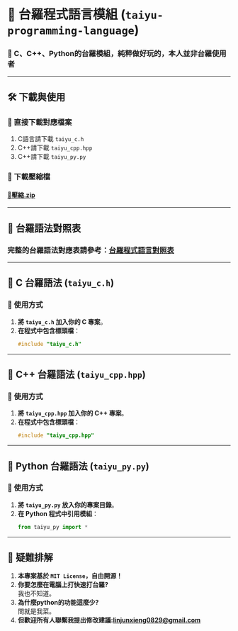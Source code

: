 # 📜 台羅程式語言模組 (`taiyu-programming-language`)
### 🚀 C、C++、Python的台羅模組，純粹做好玩的，本人並非台羅使用者

---

## 🛠️ **下載與使用**
### **🔹 直接下載對應檔案**
1. C語言請下載 `taiyu_c.h` 
2. C++請下載 `taiyu_cpp.hpp` 
3. C++請下載 `taiyu_py.py` 
### **🔹 下載壓縮檔**
#### [🔗壓縮.zip](https://github.com/Alan20050829/taiyu-programming-language/archive/refs/heads/main.zip)

---
## 🔗 **台羅語法對照表**

### 完整的台羅語法對應表請參考：[台羅程式語言對照表](taiyu_language_mapping.md)


---

## 🔹 **C 台羅語法 (`taiyu_c.h`)**
### **🔹 使用方式**
1. **將 `taiyu_c.h` 加入你的 C 專案**。
2. **在程式中包含標頭檔**：
   ```c
   #include "taiyu_c.h"
   ```

---

## 🔹 **C++ 台羅語法 (`taiyu_cpp.hpp`)**
### **🔹 使用方式**
1. **將 `taiyu_cpp.hpp` 加入你的 C++ 專案**。
2. **在程式中包含標頭檔**：
   ```cpp
   #include "taiyu_cpp.hpp"
   ```

---

## 🔹 **Python 台羅語法 (`taiyu_py.py`)**
### **🔹 使用方式**
1. **將 `taiyu_py.py` 放入你的專案目錄**。
2. **在 Python 程式中引用模組**：
   ```python
   from taiyu_py import *
   ```

---

## 📜 **疑難排解**
1. **本專案基於 `MIT License`，自由開源！**
2. **你要怎麼在電腦上打快速打台羅?**  
   我也不知道。  
3. **為什麼python的功能這麼少?**  
   問就是我菜。  
4. **但歡迎所有人聯繫我提出修改建議:linjunxieng0829@gmail.com**


